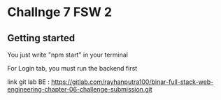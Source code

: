 # Challnge 7 FSW 2

## Getting started

You just write "npm start" in your terminal

For Login tab, you must run the backend first

link git lab BE : https://gitlab.com/rayhanputra100/binar-full-stack-web-engineering-chapter-06-challenge-submission.git
